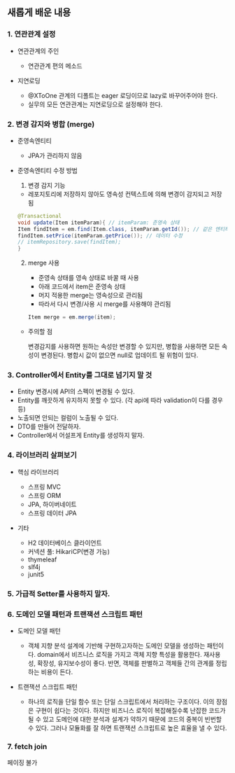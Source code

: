 ## 새롭게 배운 내용

### 1. 연관관계 설정

- 연관관계의 주인

    - 연관관계 편의 메소드

- 지연로딩
    - @XToOne 관계의 디폴트는 eager 로딩이므로 lazy로 바꾸어주어야 한다.
    - 실무의 모든 연관관계는 지연로딩으로 설정해야 한다.



### 2. 변경 감지와 병합 (merge)

- 준영속엔티티

    - JPA가 관리하지 않음

- 준영속엔티티 수정 방법

    1. 변경 감지 기능

    - 레포지토리에 저장하지 않아도 영속성 컨텍스트에 의해 변경이 감지되고 저장됨

  ```java
  @Transactional
  void update(Item itemParam){ // itemParam: 준영속 상태
  Item findItem = em.find(Item.class, itemParam.getId()); // 같은 엔티티 조회
  findItem.setPrice(itemParam.getPrice()); // 데이터 수정
  // itemRepository.save(findItem); 
  }
  ```

    2. merge 사용

        - 준영속 상태를 영속 상태로 바꿀 때 사용
        - 아래 코드에서 item은 준영속 상태
        - 머지 적용한 merge는 영속성으로 관리됨
        - 따라서 다시 변경/사용 시 merge를 사용해야 관리됨

       ```java
       Item merge = em.merge(item);
       ```

    - 주의할 점

      변경감지를 사용하면 원하는 속성만 변경할 수 있지만, 병합을 사용하면 모든 속성이 변경된다. 병합시 값이 없으면 null로 업데이트 될 위험이 있다.

### 3. Controller에서 Entity를 그대로 넘기지 말 것

- Entity 변경시에 API의 스펙이 변경될 수 있다.
- Entity를 깨끗하게 유지하지 못할 수 있다. (각 api에 따라 validation이 다를 경우 등)
- 노출되면 안되는 컬럼이 노출될 수 있다.
- DTO를 만들어 전달하자.
- Controller에서 어설프게 Entity를 생성하지 말자.

### 4. 라이브러리 살펴보기

- 핵심 라이브러리
    - 스프링 MVC
    - 스프링 ORM
    - JPA, 하이버네이트
    - 스프링 데이터 JPA

- 기타
    - H2 데이터베이스 클라이언트
    - 커넥션 풀: HikariCP(변경 가능)
    - thymeleaf
    - slf4j
    - junit5

### 5. 가급적 Setter를 사용하지 말자.

### 6. 도메인 모델 패턴과 트랜잭션 스크립트 패턴

- 도메인 모델 패턴
    - 객체 지향 분석 설계에 기반해 구현하고자하는 도메인 모델을 생성하는 패턴이다. domain에서 비즈니스 로직을 가지고 객체 지향 특성을 활용한다.
      재사용성, 확장성, 유지보수성이 좋다. 반면, 객체를 판별하고 객체들 간의 관계를 정립하는 비용이 든다.

- 트랜잭션 스크립트 패턴
    - 하나의 로직을 단일 함수 또는 단일 스크립트에서 처리하는 구조이다.
      이의 장점은 구현이 쉽다는 것이다. 하지만 비즈니스 로직이 복잡해질수록 난잡한 코드가 될 수 있고 도메인에 대한 분석과 설계가 약하기 때문에 코드의 중복이 빈번할 수 있다.
      그러나 모듈화를 잘 하면 트랜잭션 스크립트로 높은 효율을 낼 수 있다. 
      
### 7. fetch join
페이징 불가